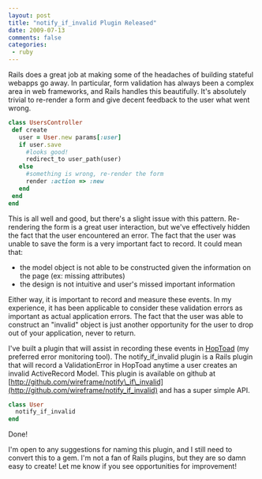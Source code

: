 ```yaml
---
layout: post
title: "notify_if_invalid Plugin Released"
date: 2009-07-13
comments: false
categories:
 - ruby
---
```





Rails does a great job at making some of the headaches of building stateful webapps go away. In particular, form validation has always been a complex area in web frameworks, and Rails handles this beautifully. It's absolutely trivial to re-render a form and give decent feedback to the user what went wrong.

```ruby
class UsersController
 def create
   user = User.new params[:user]
   if user.save
     #looks good!
     redirect_to user_path(user)
   else
     #something is wrong, re-render the form
     render :action => :new
   end
 end
end

```


This is all well and good, but there's a slight issue with this pattern. Re-rendering the form is a great user interaction, but we've effectively hidden the fact that the user encountered an error. The fact that the user was unable to save the form is a very important fact to record. It could mean that:

  - the model object is not able to be constructed given the information on the page (ex: missing attributes)
  - the design is not intuitive and user's missed important information


Either way, it is important to record and measure these events. In my experience, it has been applicable to consider these validation errors as important as actual application errors. The fact that the user was able to construct an "invalid" object is just another opportunity for the user to drop out of your application, never to return.


I've built a plugin that will assist in recording these events in [HopToad](http://hoptoadapp.com/) (my preferred error monitoring tool). The notify\_if\_invalid plugin is a Rails plugin that will record a ValidationError in HopToad anytime a user creates an invalid ActiveRecord Model. This plugin is available on github at [http://github.com/wireframe/notify\_if\_invalid](http://github.com/wireframe/notify_if_invalid) and has a super simple API.

```ruby
class User
  notify_if_invalid
end
```


Done!


I'm open to any suggestions for naming this plugin, and I still need to convert this to a gem. I'm not a fan of Rails plugins, but they are so damn easy to create! Let me know if you see opportunities for improvement!